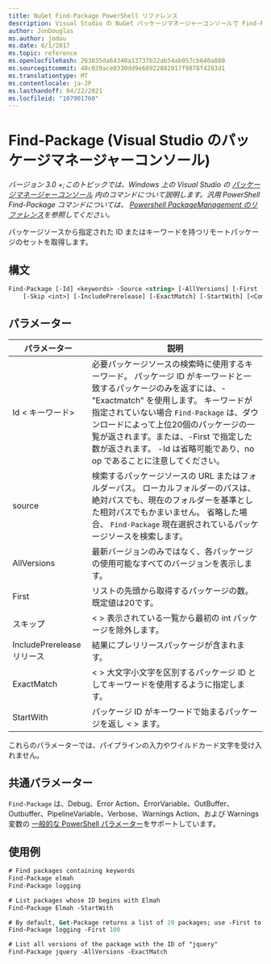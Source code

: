 ```yaml
---
title: NuGet Find-Package PowerShell リファレンス
description: Visual Studio の NuGet パッケージマネージャーコンソールで Find-Package PowerShell コマンドのリファレンスです。
author: JonDouglas
ms.author: jodou
ms.date: 6/1/2017
ms.topic: reference
ms.openlocfilehash: 263835da64340a13737b32ab54ab057cb640a080
ms.sourcegitcommit: 40c039ace0330dd9e68922882017f9878f4283d1
ms.translationtype: MT
ms.contentlocale: ja-JP
ms.lasthandoff: 04/22/2021
ms.locfileid: "107901760"
---
```

# <a name="find-package-package-manager-console-in-visual-studio"></a>Find-Package (Visual Studio のパッケージマネージャーコンソール)

*バージョン 3.0 +;このトピックでは、Windows 上の Visual Studio の [パッケージマネージャーコンソール](../../consume-packages/install-use-packages-powershell.md) 内のコマンドについて説明します。汎用 PowerShell Find-Package コマンドについては、 [Powershell PackageManagement のリファレンス](/powershell/module/packagemanagement)を参照してください。*

パッケージソースから指定された ID またはキーワードを持つリモートパッケージのセットを取得します。

## <a name="syntax"></a>構文

```ps
Find-Package [-Id] <keywords> -Source <string> [-AllVersions] [-First [<int>]]
    [-Skip <int>] [-IncludePrerelease] [-ExactMatch] [-StartWith] [<CommonParameters>]
```

## <a name="parameters"></a>パラメーター

| パラメーター | 説明 |
| --- | --- |
| Id &lt; キーワード&gt; | 必要パッケージソースの検索時に使用するキーワード。 パッケージ ID がキーワードと一致するパッケージのみを返すには、-"Exactmatch" を使用します。 キーワードが指定されていない場合 `Find-Package` は、ダウンロードによって上位20個のパッケージの一覧が返されます。または、-First で指定した数が返されます。 -Id は省略可能であり、no op であることに注意してください。 |
| source | 検索するパッケージソースの URL またはフォルダーパス。 ローカルフォルダーのパスは、絶対パスでも、現在のフォルダーを基準とした相対パスでもかまいません。 省略した場合、 `Find-Package` 現在選択されているパッケージソースを検索します。 |
| AllVersions | 最新バージョンのみではなく、各パッケージの使用可能なすべてのバージョンを表示します。 |
| First | リストの先頭から取得するパッケージの数。既定値は20です。 |
| スキップ | &lt; &gt; 表示されている一覧から最初の int パッケージを除外します。  |
| IncludePrerelease リリース | 結果にプレリリースパッケージが含まれます。 |
| ExactMatch | &lt; &gt; 大文字小文字を区別するパッケージ ID としてキーワードを使用するように指定します。 |
| StartWith | パッケージ ID がキーワードで始まるパッケージを返し &lt; &gt; ます。 |

これらのパラメーターでは、パイプラインの入力やワイルドカード文字を受け入れません。

## <a name="common-parameters"></a>共通パラメーター

`Find-Package` は、Debug、Error Action、ErrorVariable、OutBuffer、Outbuffer、PipelineVariable、Verbose、Warnings Action、および Warnings 変数の [一般的な PowerShell パラメーター](/powershell/module/microsoft.powershell.core/about/about_commonparameters)をサポートしています。

## <a name="examples"></a>使用例

```ps
# Find packages containing keywords
Find-Package elmah
Find-Package logging

# List packages whose ID begins with Elmah
Find-Package Elmah -StartWith

# By default, Get-Package returns a list of 20 packages; use -First to show more
Find-Package logging -First 100

# List all versions of the package with the ID of "jquery"
Find-Package jquery -AllVersions -ExactMatch
```